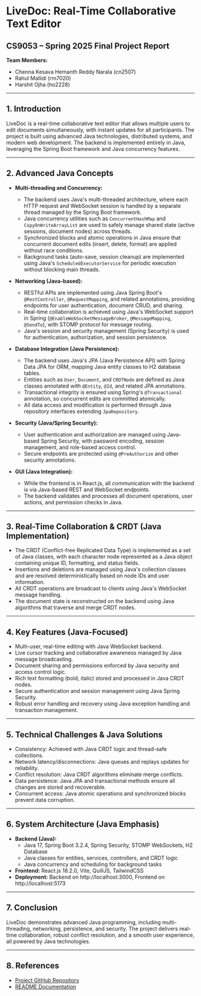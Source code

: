 # LiveDoc: Real-Time Collaborative Text Editor

## CS9053 – Spring 2025 Final Project Report

**Team Members:**
- Chenna Kesava Hemanth Reddy Narala (cn2507)
- Rahul Mallidi (rm7020)
- Harshit Ojha (ho2228)

---

## 1. Introduction

LiveDoc is a real-time collaborative text editor that allows multiple users to edit documents simultaneously, with instant updates for all participants. The project is built using advanced Java technologies, distributed systems, and modern web development. The backend is implemented entirely in Java, leveraging the Spring Boot framework and Java concurrency features.

---

## 2. Advanced Java Concepts

- **Multi-threading and Concurrency:**
  - The backend uses Java's multi-threaded architecture, where each HTTP request and WebSocket session is handled by a separate thread managed by the Spring Boot framework.
  - Java concurrency utilities such as `ConcurrentHashMap` and `CopyOnWriteArrayList` are used to safely manage shared state (active sessions, document nodes) across threads.
  - Synchronized blocks and atomic operations in Java ensure that concurrent document edits (insert, delete, format) are applied without race conditions.
  - Background tasks (auto-save, session cleanup) are implemented using Java's `ScheduledExecutorService` for periodic execution without blocking main threads.

- **Networking (Java-based):**
  - RESTful APIs are implemented using Java Spring Boot's `@RestController`, `@RequestMapping`, and related annotations, providing endpoints for user authentication, document CRUD, and sharing.
  - Real-time collaboration is achieved using Java's WebSocket support in Spring (`@EnableWebSocketMessageBroker`, `@MessageMapping`, `@SendTo`), with STOMP protocol for message routing.
  - Java's session and security management (Spring Security) is used for authentication, authorization, and session persistence.

- **Database Integration (Java Persistence):**
  - The backend uses Java's JPA (Java Persistence API) with Spring Data JPA for ORM, mapping Java entity classes to H2 database tables.
  - Entities such as `User`, `Document`, and `CRDTNode` are defined as Java classes annotated with `@Entity`, `@Id`, and related JPA annotations.
  - Transactional integrity is ensured using Spring's `@Transactional` annotation, so concurrent edits are committed atomically.
  - All data access and modification is performed through Java repository interfaces extending `JpaRepository`.

- **Security (Java/Spring Security):**
  - User authentication and authorization are managed using Java-based Spring Security, with password encoding, session management, and role-based access control.
  - Secure endpoints are protected using `@PreAuthorize` and other security annotations.

- **GUI (Java Integration):**
  - While the frontend is in React.js, all communication with the backend is via Java-based REST and WebSocket endpoints.
  - The backend validates and processes all document operations, user actions, and permission checks in Java.

---

## 3. Real-Time Collaboration & CRDT (Java Implementation)

- The CRDT (Conflict-free Replicated Data Type) is implemented as a set of Java classes, with each character node represented as a Java object containing unique ID, formatting, and status fields.
- Insertions and deletions are managed using Java's collection classes and are resolved deterministically based on node IDs and user information.
- All CRDT operations are broadcast to clients using Java's WebSocket message handling.
- The document state is reconstructed on the backend using Java algorithms that traverse and merge CRDT nodes.

---

## 4. Key Features (Java-Focused)

- Multi-user, real-time editing with Java WebSocket backend.
- Live cursor tracking and collaborative awareness managed by Java message broadcasting.
- Document sharing and permissions enforced by Java security and access control logic.
- Rich text formatting (bold, italic) stored and processed in Java CRDT nodes.
- Secure authentication and session management using Java Spring Security.
- Robust error handling and recovery using Java exception handling and transaction management.

---

## 5. Technical Challenges & Java Solutions

- Consistency: Achieved with Java CRDT logic and thread-safe collections.
- Network latency/disconnections: Java queues and replays updates for reliability.
- Conflict resolution: Java CRDT algorithms eliminate merge conflicts.
- Data persistence: Java JPA and transactional methods ensure all changes are stored and recoverable.
- Concurrent access: Java atomic operations and synchronized blocks prevent data corruption.

---

## 6. System Architecture (Java Emphasis)

- **Backend (Java):**
  - Java 17, Spring Boot 3.2.4, Spring Security, STOMP WebSockets, H2 Database
  - Java classes for entities, services, controllers, and CRDT logic
  - Java concurrency and scheduling for background tasks
- **Frontend:** React.js 18.2.0, Vite, QuillJS, TailwindCSS
- **Deployment:** Backend on http://localhost:3000, Frontend on http://localhost:5173

---

## 7. Conclusion

LiveDoc demonstrates advanced Java programming, including multi-threading, networking, persistence, and security. The project delivers real-time collaboration, robust conflict resolution, and a smooth user experience, all powered by Java technologies.

---

## 8. References

- [Project GitHub Repository](https://github.com/nckhemanth0/LiveDoc)
- [README Documentation](https://github.com/nckhemanth0/LiveDoc#readme) 